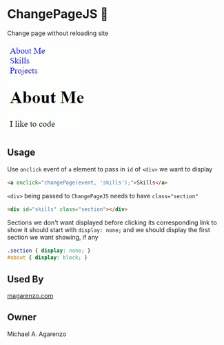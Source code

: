 # ChangePageJS &#128195;

Change page without reloading site

![GIF of ChangePageJS in action](/media/ChangePageJS.gif)

## Usage

Use `onclick` event of `a` element to pass in `id` of `<div>` we want to display

```html
<a onclick="changePage(event, 'skills');">Skills</a>
```

`<div>` being passed to `ChangePageJS` needs to have `class="section"`

```html
<div id="skills" class="section"></div>
```

Sections we don't want displayed before clicking its corresponding link to show it should start with `display: none;` and we should display the first section we want showing, if any

```css
.section { display: none; }
#about { display: block; }
```

## Used By

[magarenzo.com](https://magarenzo.com)

## Owner

Michael A. Agarenzo
